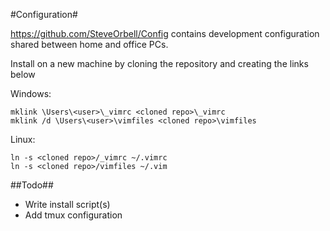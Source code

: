 #Configuration#

https://github.com/SteveOrbell/Config contains development configuration shared
between home and office PCs.

Install on a new machine by cloning the repository and creating the links below

Windows:

    mklink \Users\<user>\_vimrc <cloned repo>\_vimrc
    mklink /d \Users\<user>\vimfiles <cloned repo>\vimfiles

Linux:

    ln -s <cloned repo>/_vimrc ~/.vimrc
    ln -s <cloned repo>/vimfiles ~/.vim

##Todo##

* Write install script(s)
* Add tmux configuration

